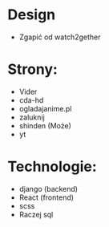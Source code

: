 # Design
- Zgapić od watch2gether

# Strony:
- Vider
- cda-hd
- ogladajanime.pl
- zaluknij
- shinden (Może)
- yt

# Technologie:
- django (backend)
- React (frontend)
- scss
- Raczej sql